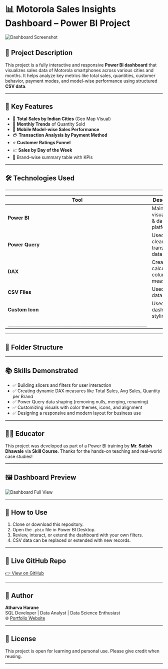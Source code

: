 # 📊 Motorola Sales Insights Dashboard – Power BI Project

![Dashboard Screenshot](dashboard_screenshot.png)

## 📝 Project Description

This project is a fully interactive and responsive **Power BI dashboard** that visualizes sales data of Motorola smartphones across various cities and months. It helps analyze key metrics like total sales, quantities, customer behavior, payment modes, and model-wise performance using structured **CSV data**.

---

## 🎯 Key Features

- 📍 **Total Sales by Indian Cities** (Geo Map Visual)
- 📆 **Monthly Trends** of Quantity Sold
- 📱 **Mobile Model-wise Sales Performance**
- 💳 **Transaction Analysis by Payment Method**
- ⭐ **Customer Ratings Funnel**
- 📈 **Sales by Day of the Week**
- 🧾 Brand-wise summary table with KPIs

---

## 🛠️ Technologies Used
_______________________________________________________________
| Tool           | Description                                |
|----------------|--------------------------------------------|
| **Power BI**   | Main visualization & dashboard platform    |
| **Power Query**| Used for cleaning and transforming data    |
| **DAX**        | Created calculated columns & measures      |
| **CSV Files**  | Used as data source                        |
|**Custom Icon** | Used for dashboard styling                 |
|_____________________________________________________________|
---

## 📂 Folder Structure





---

## 📚 Skills Demonstrated

- ✅ Building slicers and filters for user interaction
- ✅ Creating dynamic DAX measures like Total Sales, Avg Sales, Quantity per Brand
- ✅ Power Query data shaping (removing nulls, merging, renaming)
- ✅ Customizing visuals with color themes, icons, and alignment
- ✅ Designing a responsive and modern layout for business use

---

## 👨‍🏫 Educator

This project was developed as part of a Power BI training by **Mr. Satish Dhawale** via **Skill Course**. Thanks for the hands-on teaching and real-world case studies!

---

## 🖼️ Dashboard Preview

![Dashboard Full View](![image](https://github.com/user-attachments/assets/990a2ef9-4e80-4f28-ac38-be4b3d3ec89f))

---

## 📎 How to Use

1. Clone or download this repository.
2. Open the `.pbix` file in Power BI Desktop.
3. Review, interact, or extend the dashboard with your own filters.
4. CSV data can be replaced or extended with new records.

---

## 🔗 Live GitHub Repo

[👉 View on GitHub](https://github.com/Atharva12072004/PowerBI-Motorola-Sales-Dashboard)

---

## 📧 Author

**Atharva Harane**  
SQL Developer | Data Analyst | Data Science Enthusiast  
🌐 [Portfolio Website](https://atharvaharane.netlify.app)

---

## 📌 License

This project is open for learning and personal use. Please give credit when reusing.

---
